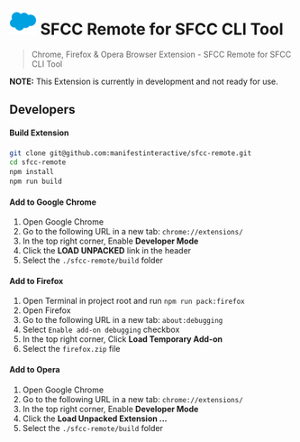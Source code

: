 #  ![icon](./static/icons/48.png) SFCC Remote for SFCC CLI Tool

> Chrome, Firefox & Opera Browser Extension - SFCC Remote for SFCC CLI Tool

**NOTE:** This Extension is currently in development and not ready for use.

## Developers

#### Build Extension

```bash
git clone git@github.com:manifestinteractive/sfcc-remote.git
cd sfcc-remote
npm install
npm run build
```

#### Add to Google Chrome

1. Open Google Chrome
2. Go to the following URL in a new tab:  `chrome://extensions/`
3. In the top right corner, Enable **Developer Mode**
4. Click the **LOAD UNPACKED** link in the header
5. Select the `./sfcc-remote/build` folder


#### Add to Firefox

1. Open Terminal in project root and run `npm run pack:firefox`
2. Open Firefox
3. Go to the following URL in a new tab:  `about:debugging`
4. Select `Enable add-on debugging` checkbox
5. In the top right corner, Click **Load Temporary Add-on**
6. Select the `firefox.zip` file


#### Add to Opera

1. Open Google Chrome
2. Go to the following URL in a new tab:  `chrome://extensions/`
3. In the top right corner, Enable **Developer Mode**
4. Click the **Load Unpacked Extension ...**
5. Select the `./sfcc-remote/build` folder
